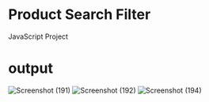 # Product Search Filter
 JavaScript Project 

 # output
 
![Screenshot (191)](https://github.com/sajil86/Product-Search-Filter/assets/89699542/39a989e5-0be2-4664-b83c-6b3bf907722e)
![Screenshot (192)](https://github.com/sajil86/Product-Search-Filter/assets/89699542/ebb87db8-154c-48e6-89ce-8ba6e3132fc1)
![Screenshot (194)](https://github.com/sajil86/Product-Search-Filter/assets/89699542/1217e2d3-2ee1-4ef6-afd3-28b6708299fb)

